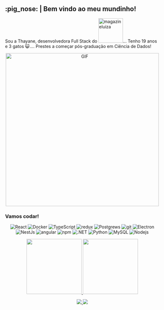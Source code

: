 <h2>:pig_nose: | Bem vindo ao meu mundinho!</h2>

<p> Sou a Thayane, desenvolvedora Full Stack do <img hight="25" width="80" alt="magazineluiza" src="https://seeklogo.com/images/L/luizalabs-logo-1656CE2B2D-seeklogo.com.png">... Tenho 19 anos e 3 gatos 😺.... Prestes a começar pós-graduação em Ciência de Dados!</p>

<p align="center"><img hight="400" width="500" alt="GIF" align="center" src="https://i.pinimg.com/originals/66/48/bd/6648bd486f7268c8f8d18e3f68d2385f.gif"></p>

<h3>Vamos codar!</h3>

<p align="center">
  <img alt="React" src="https://img.shields.io/badge/-React-45b8d8?style=flat-square&logo=react&logoColor=white" />
  <img alt="Docker" src="https://img.shields.io/badge/-Docker-46a2f1?style=flat-square&logo=docker&logoColor=white" />
  <img alt="TypeScript" src="https://img.shields.io/badge/-TypeScript-007ACC?style=flat-square&logo=typescript&logoColor=white" />
  <img alt="redux" src="https://img.shields.io/badge/-Redux-764ABC?style=flat-square&logo=redux&logoColor=white" />
  <img alt="Postgrews" src="https://img.shields.io/badge/-Postgres-5E3B96?style=flat-square&logo=postgresql&logoColor=white" />
  <img alt="git" src="https://img.shields.io/badge/-Git-F05032?style=flat-square&logo=git&logoColor=white" />
  <img alt="Electron" src="https://img.shields.io/badge/-Electron-f06032?style=flat-square&logo=electron&logoColor=white" />
  <img alt="NestJs" src="https://img.shields.io/badge/-NestJs-ea2845?style=flat-square&logo=nestjs&logoColor=white" />
  <img alt="angular" src="https://img.shields.io/badge/-Angular-DD0031?style=flat-square&logo=angular&logoColor=white" />
  <img alt="npm" src="https://img.shields.io/badge/-NPM-CB3837?style=flat-square&logo=npm&logoColor=white" />
  <img alt=".NET" src="https://img.shields.io/badge/-.NET-E34F26?style=flat-square&logo=.net&logoColor=white" />
  <img alt="Python" src="https://img.shields.io/badge/-Python-F7B93E?style=flat-square&logo=python&logoColor=white" />
  <img alt="MySQL" src="https://img.shields.io/badge/-MySQL-13aa52?style=flat-square&logo=mysql&logoColor=white" />
  <img alt="Nodejs" src="https://img.shields.io/badge/-Nodejs-43853d?style=flat-square&logo=Node.js&logoColor=white" />
</p>

<p align="center">
<a href="https://github.com/thayaneBomfims">
<img height="180em" src="https://github-readme-stats.vercel.app/api/top-langs/?username=thayaneBomfims&layout=compact&langs_count=7&theme=midnight-purple"/>
<img height="180em" src="https://github-readme-stats.vercel.app/api?username=thayaneBomfims&show_icons=true&theme=midnight-purple&include_all_commits=true&count_private=true"/>
</p>

<p align="center">
<a href="https://www.instagram.com/thathaybfim/" alt="Instagram" target="_blank">
  <img src="https://img.shields.io/badge/-Instagram-DF0174?style=for-the-badge&labelColor=df014f&logo=instagram&logoColor=white&link=https://www.instagram.com/thathaybfim/">
</a>

<a href="https://discord.gg/jcRtxPeg" alt="Discord" target="_blank">
  <img src="https://img.shields.io/badge/-Discord-7289DA?style=for-the-badge&labelColor=5d77d4&logo=discord&logoColor=white&link=https://discord.gg/jcRtxPeg">
</a>
</p>
